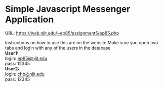 <h1>Simple Javascript Messenger Application</h1>

URL: https://web.njit.edu/~ep85/assignment5/ep85.php

Instructions on how to use this are on the website
Make sure you open two tabs and login with any of the users in the database
<br>
<strong>User1:</strong><br>
login: ep85@njit.edu <br>
pass: 12345<br>
<strong>User2:</strong><br>
login: chb@njit.edu <br>
pass: 12345
